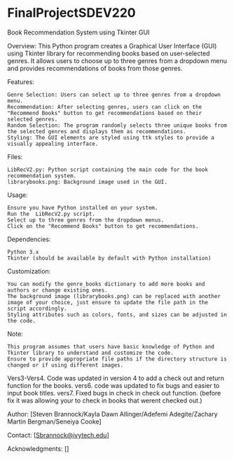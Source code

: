 # FinalProjectSDEV220
Book Recommendation System using Tkinter GUI

Overview:
This Python program creates a Graphical User Interface (GUI) using Tkinter library for recommending books based on user-selected genres. It allows users to choose up to three genres from a dropdown menu and provides recommendations of books from those genres.

Features:

    Genre Selection: Users can select up to three genres from a dropdown menu.
    Recommendation: After selecting genres, users can click on the "Recommend Books" button to get recommendations based on their selected genres.
    Random Selection: The program randomly selects three unique books from the selected genres and displays them as recommendations.
    Styling: The GUI elements are styled using ttk styles to provide a visually appealing interface.

Files:

    LibRecV2.py: Python script containing the main code for the book recommendation system.
    librarybooks.png: Background image used in the GUI.

Usage:

    Ensure you have Python installed on your system.
    Run the  LibRecV2.py script.
    Select up to three genres from the dropdown menus.
    Click on the "Recommend Books" button to get recommendations.

Dependencies:

    Python 3.x
    Tkinter (should be available by default with Python installation)

Customization:

    You can modify the genre_books dictionary to add more books and authors or change existing ones.
    The background image (librarybooks.png) can be replaced with another image of your choice, just ensure to update the file path in the script accordingly.
    Styling attributes such as colors, fonts, and sizes can be adjusted in the code.

Note:

    This program assumes that users have basic knowledge of Python and Tkinter library to understand and customize the code.
    Ensure to provide appropriate file paths if the directory structure is changed or if using different images.


Vers3-Vers4. Code was updated in version 4 to add a check out and return function for the books.
vers6. code was updated to fix bugs and easier to input book titles.
vers7. Fixed bugs in check in check out function. (before fix it was allowing your to check in books that werent checked out.)

Author:
[Steven Brannock/Kayla Dawn Allinger/Adefemi Adegite/Zachary Martin Bergman/Seneiya Cooke]

Contact:
[Sbrannock@ivytech.edu]

Acknowledgments:
[]
